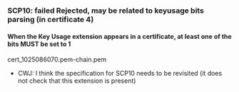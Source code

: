 
### SCP10: failed Rejected, may be related to keyusage bits parsing (in certificate 4)

#### When the Key Usage extension appears in a certificate, at least one of the bits MUST be set to 1

cert_1025086070.pem-chain.pem
- CWJ: I think the specification for SCP10 needs to be revisited (it does not check that this extension is present)
